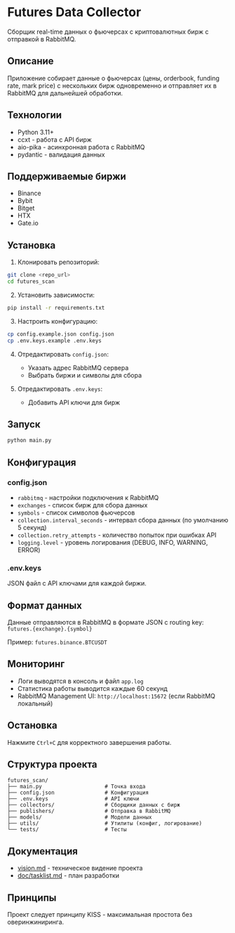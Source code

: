 # Futures Data Collector

Сборщик real-time данных о фьючерсах с криптовалютных бирж с отправкой в RabbitMQ.

## Описание

Приложение собирает данные о фьючерсах (цены, orderbook, funding rate, mark price) с нескольких бирж одновременно и отправляет их в RabbitMQ для дальнейшей обработки.

## Технологии

- Python 3.11+
- ccxt - работа с API бирж
- aio-pika - асинхронная работа с RabbitMQ
- pydantic - валидация данных

## Поддерживаемые биржи

- Binance
- Bybit
- Bitget
- HTX
- Gate.io

## Установка

1. Клонировать репозиторий:
```bash
git clone <repo_url>
cd futures_scan
```

2. Установить зависимости:
```bash
pip install -r requirements.txt
```

3. Настроить конфигурацию:
```bash
cp config.example.json config.json
cp .env.keys.example .env.keys
```

4. Отредактировать `config.json`:
   - Указать адрес RabbitMQ сервера
   - Выбрать биржи и символы для сбора

5. Отредактировать `.env.keys`:
   - Добавить API ключи для бирж

## Запуск

```bash
python main.py
```

## Конфигурация

### config.json

- `rabbitmq` - настройки подключения к RabbitMQ
- `exchanges` - список бирж для сбора данных
- `symbols` - список символов фьючерсов
- `collection.interval_seconds` - интервал сбора данных (по умолчанию 5 секунд)
- `collection.retry_attempts` - количество попыток при ошибках API
- `logging.level` - уровень логирования (DEBUG, INFO, WARNING, ERROR)

### .env.keys

JSON файл с API ключами для каждой биржи.

## Формат данных

Данные отправляются в RabbitMQ в формате JSON с routing key: `futures.{exchange}.{symbol}`

Пример: `futures.binance.BTCUSDT`

## Мониторинг

- Логи выводятся в консоль и файл `app.log`
- Статистика работы выводится каждые 60 секунд
- RabbitMQ Management UI: `http://localhost:15672` (если RabbitMQ локальный)

## Остановка

Нажмите `Ctrl+C` для корректного завершения работы.

## Структура проекта

```
futures_scan/
├── main.py                    # Точка входа
├── config.json                # Конфигурация
├── .env.keys                  # API ключи
├── collectors/                # Сборщики данных с бирж
├── publishers/                # Отправка в RabbitMQ
├── models/                    # Модели данных
├── utils/                     # Утилиты (конфиг, логирование)
└── tests/                     # Тесты
```

## Документация

- [vision.md](vision.md) - техническое видение проекта
- [doc/tasklist.md](doc/tasklist.md) - план разработки

## Принципы

Проект следует принципу KISS - максимальная простота без оверинжиниринга.
